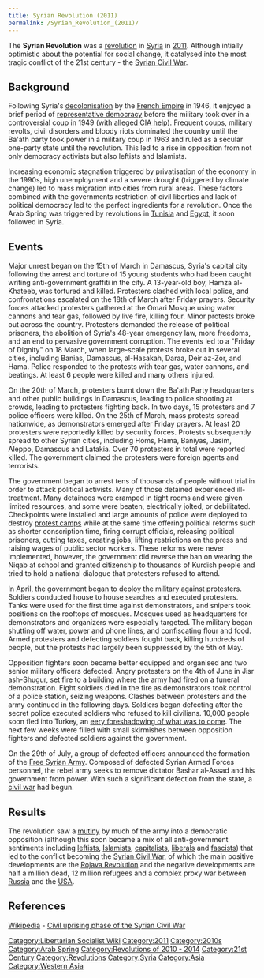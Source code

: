 ```yaml
---
title: Syrian Revolution (2011)
permalink: /Syrian_Revolution_(2011)/
---
```


The **Syrian Revolution** was a
[revolution](List_of_Libertarian_Socialist_Revolutions.md "wikilink") in
[Syria](Syria.md "wikilink") in
[2011](Timeline_of_Libertarian_Socialism_in_Western_Asia.md "wikilink").
Although intially optimistic about the potential for social change, it
catalysed into the most tragic conflict of the 21st century - the
[Syrian Civil War](Syrian_Civil_War.md "wikilink").

## Background

Following Syria's [decolonisation](decolonisation.md "wikilink") by the
[French Empire](French_Empire.md "wikilink") in 1946, it enjoyed a brief
period of [representative
democracy](Representative_Democracy.md "wikilink") before the military took
over in a controversial coup in 1949 (with [alleged CIA
help](Timeline_of_US_Imperialism.md "wikilink")). Frequent coups, military
revolts, civil disorders and bloody riots dominated the country until
the Ba'ath party took power in a military coup in 1963 and ruled as a
secular one-party state until the revolution. This led to a rise in
opposition from not only democracy activists but also leftists and
Islamists.

Increasing economic stagnation triggered by privatisation of the economy
in the 1990s, high unemployment and a severe drought (triggered by
climate change) led to mass migration into cities from rural areas.
These factors combined with the governments restriction of civil
liberties and lack of political democracy led to the perfect ingredients
for a revolution. Once the Arab Spring was triggered by revolutions in
[Tunisia](Tunisian_Revolution.md "wikilink") and
[Egypt](Egyptian_Revolution_(2011).md "wikilink"), it soon followed in
Syria.

## Events

Major unrest began on the 15th of March in Damascus, Syria's capital
city following the arrest and torture of 15 young students who had been
caught writing anti-government graffiti in the city. A 13-year-old boy,
Hamza al-Khateeb, was tortured and killed. Protesters clashed with local
police, and confrontations escalated on the 18th of March after Friday
prayers. Security forces attacked protesters gathered at the Omari
Mosque using water cannons and tear gas, followed by live fire, killing
four. Minor protests broke out across the country. Protesters demanded
the release of political prisoners, the abolition of Syria's 48-year
emergency law, more freedoms, and an end to pervasive government
corruption. The events led to a "Friday of Dignity" on 18 March, when
large-scale protests broke out in several cities, including Banias,
Damascus, al-Hasakah, Daraa, Deir az-Zor, and Hama. Police responded to
the protests with tear gas, water cannons, and beatings. At least 6
people were killed and many others injured.

On the 20th of March, protesters burnt down the Ba'ath Party
headquarters and other public buildings in Damascus, leading to police
shooting at crowds, leading to protesters fighting back. In two days, 15
protesters and 7 police officers were killed. On the 25th of March, mass
protests spread nationwide, as demonstrators emerged after Friday
prayers. At least 20 protesters were reportedly killed by security
forces. Protests subsequently spread to other Syrian cities, including
Homs, Hama, Baniyas, Jasim, Aleppo, Damascus and Latakia. Over 70
protesters in total were reported killed. The government claimed the
protesters were foreign agents and terrorists.

The government began to arrest tens of thousands of people without trial
in order to attack political activists. Many of those detained
experienced ill-treatment. Many detainees were cramped in tight rooms
and were given limited resources, and some were beaten, electrically
jolted, or debilitated. Checkpoints were installed and large amounts of
police were deployed to destroy [protest camps](Protest_Camp.md "wikilink")
while at the same time offering political reforms such as shorter
conscription time, firing corrupt officials, releasing political
prisoners, cutting taxes, creating jobs, lifting restrictions on the
press and raising wages of public sector workers. These reforms were
never implemented, however, the government did reverse the ban on
wearing the Niqab at school and granted citizenship to thousands of
Kurdish people and tried to hold a national dialogue that protesters
refused to attend.

In April, the government began to deploy the military against
protesters. Soldiers conducted house to house searches and executed
protesters. Tanks were used for the first time against demonstrators,
and snipers took positions on the rooftops of mosques. Mosques used as
headquarters for demonstrators and organizers were especially targeted.
The military began shutting off water, power and phone lines, and
confiscating flour and food. Armed protesters and defecting soldiers
fought back, killing hundreds of people, but the protests had largely
been suppressed by the 5th of May.

Opposition fighters soon became better equipped and organised and two
senior military officers defected. Angry protesters on the 4th of June
in Jisr ash-Shugur, set fire to a building where the army had fired on a
funeral demonstration. Eight soldiers died in the fire as demonstrators
took control of a police station, seizing weapons. Clashes between
protesters and the army continued in the following days. Soldiers began
defecting after the secret police executed soldiers who refused to kill
civilians. 10,000 people soon fled into Turkey, an [eery foreshadowing
of what was to come](Syrian_Refugee_Crisis.md "wikilink"). The next few
weeks were filled with small skirmishes between opposition fighters and
defected soldiers against the government.

On the 29th of July, a group of defected officers announced the
formation of the [Free Syrian Army](Free_Syrian_Army.md "wikilink").
Composed of defected Syrian Armed Forces personnel, the rebel army seeks
to remove dictator Bashar al-Assad and his government from power. With
such a significant defection from the state, a [civil
war](Civil_War.md "wikilink") had begun.

## Results

The revolution saw a [mutiny](List_of_Mutinies.md "wikilink") by much of
the army into a democratic opposition (although this soon became a mix
of all anti-government sentiments including
[leftists](Leftism.md "wikilink"), [Islamists](Islamism.md "wikilink"),
[capitalists](Capitalism.md "wikilink"), [liberals](Liberalism.md "wikilink")
and [fascists](Fascism.md "wikilink")) that led to the conflict becoming
the [Syrian Civil War](Syrian_Civil_War.md "wikilink"), of which the main
positive developments are the [Rojava
Revolution](Rojava_Revolution.md "wikilink") and the negative developments
are half a million dead, 12 million refugees and a complex proxy war
between [Russia](Timeline_of_Russian_Imperialism.md "wikilink") and the
[USA](Timeline_of_US_Imperialism.md "wikilink").

## References

[Wikipedia](Wikipedia.md "wikilink") - [Civil uprising phase of the Syrian
Civil
War](https://en.wikipedia.org/wiki/Civil_uprising_phase_of_the_Syrian_Civil_War)

[Category:Libertarian Socialist
Wiki](Category:Libertarian_Socialist_Wiki.md "wikilink")
[Category:2011](Category:2011.md "wikilink")
[Category:2010s](Category:2010s.md "wikilink") [Category:Arab
Spring](Category:Arab_Spring.md "wikilink") [Category:Revolutions of 2010 -
2014](Category:Revolutions_of_2010_-_2014.md "wikilink") [Category:21st
Century](Category:21st_Century.md "wikilink")
[Category:Revolutions](Category:Revolutions.md "wikilink")
[Category:Syria](Category:Syria.md "wikilink")
[Category:Asia](Category:Asia.md "wikilink") [Category:Western
Asia](Category:Western_Asia.md "wikilink")
